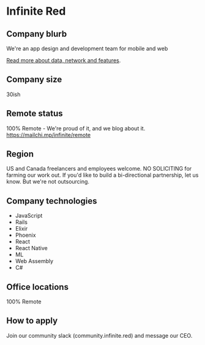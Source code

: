 # Infinite Red

## Company blurb
We're an app design and development team for mobile and web

[Read more about data, network and features](http://www.infinite.red).

## Company size
30ish

## Remote status
100% Remote - We're proud of it, and we blog about it.  https://mailchi.mp/infinite/remote

## Region
US and Canada freelancers and employees welcome.  NO SOLICITING for farming our work out.  If you'd like to build a bi-directional partnership, let us know.  But we're not outsourcing.

## Company technologies
* JavaScript
* Rails
* Elixir
* Phoenix
* React
* React Native
* ML
* Web Assembly
* C#

## Office locations
100% Remote

## How to apply
Join our community slack (community.infinite.red) and message our CEO.
